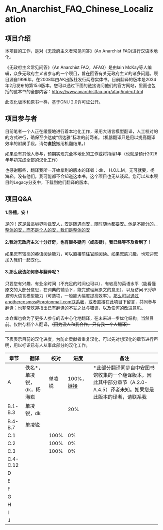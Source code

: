 # An_Anarchist_FAQ_Chinese_Localization

## 项目介绍

本项目的工作，是对《无政府主义者常见问答》(An Anarchist FAQ)进行汉语本地化。

《无政府主义常见问答》（An Anarchist FAQ，AFAQ）是由Iain McKay等人编辑，众多无政府主义者参与的一个项目，旨在回答有关无政府主义的诸多问题。项目源自1996年，在2008年由AK出版社发行两卷实体书。目前翻译的版本是2024年2月发布的第15.6版本。您可以通过下面的链接访问他们的官方网站，里面也包括的这本书的全部内容：https://www.anarchistfaq.org/afaq/index.html

此汉化版本和原书一样，基于GNU 2.0许可证公开。

## 项目参与者

目前笔者一个人正在缓慢地进行着本地化工作，采用大语言模型翻译，人工校对的的方式进行，确保至少达成“信达雅”标准的前两者。（机器翻译只是用以提高翻译效率的附属手段，请勿**直接**搬用机翻结果。）

如果没有其他人参与，预期实现完全本地化的工作或将持续1年（也就是预计2026年年初完成全部的汉化工作）

也感谢那些，翻译我所一开始拿到的版本的译者：dk， H.O.L.M，无可就要，杨海崧。没有他们，我可能都不会知道这本书，这个项目也无从谈起。您可以从本项目的Legacy分支中，下载到他们翻译的版本。

## 项目Q&A

#### 1.卧槽，安！

是的！[这是最高境界叫做安人，安是随遇而安，随时随地都要安。他是不能分的，整体的安，而不是个人的安，我们是整体的安](https://www.bilibili.com/video/BV1fh411A7P5/)

#### 2.我对无政府主义十分好奇，也有很多疑问（或质疑），我已经等不及看到了！

如果您有较高的英语阅读能力，可以直接前往[官网](https://www.anarchistfaq.org/afaq/index.html)阅读。如果您感兴趣，也欢迎您加入我们一起汉化。

#### 3.那么我该如何参与翻译呢？

只要您有兴趣、有业余时间（不充足的时间也可以）、有较高的英语水平（能看懂原文的大部分意思，在词典的辅助下，能完整理解原文的意思），以及访问*不受审查的*大语言模型能力（可选项，一般能大幅度提高效率）。那么可以通过anothercosmos@protonmail.com联系我，或者直接在此项目下留言，共同参与翻译；也非常欢迎指出已有翻译的不妥之处与错误，以及任何的改进意见。

本仓库也会为了更多人参与的去中心化地翻译，在未来进一步优化结构。当然目前。仅供存档个人翻译，~~（因为没人和我合作，只有我一个人翻译）~~



-----

下表表示目前的汉化进度。为防止贡献者重复汉化，可以先对想汉化的章节进行声明，用以标识已有人从事此部分的汉化工作。

| 章节       | 翻译             | 校对   | 进度                                                                                                     | 备注                                                                |
| -------- | -------------- | ---- | ------------------------------------------------------------------------------------------------------ | ----------------------------------------------------------------- |
| A        | 佚名*，单凌锐，dk，杨海崧 | 单凌锐  | 100%，[链接](https://github.com/anotheruniverse/An_Anarchist_FAQ_Chinese_Localization/releases/tag/A.0.1) | *此部分翻译同步自中安图书馆收集的一个翻译版本，因此其中部分章节（A.2.0-A.4.5）译者未知。如果您是此版本的译者，请联系我 |
| B.1-B.3  | 单凌锐，dk         |      | 20%                                                                                                    |                                                                   |
| B.4-B.7  | 单凌锐            |      |                                                                                                        |                                                                   |
| C.1      |                | 100% | 0%                                                                                                     |                                                                   |
| C.2      |                | 100% | 0%                                                                                                     |                                                                   |
| C.3      |                | 100% | 0%                                                                                                     |                                                                   |
| C.4-C.12 |                |      |                                                                                                        |                                                                   |
| D        |                |      |                                                                                                        |                                                                   |
| E        |                |      |                                                                                                        |                                                                   |
| F        |                |      |                                                                                                        |                                                                   |
| G        |                |      |                                                                                                        |                                                                   |
| H        |                |      |                                                                                                        |                                                                   |
| I        |                |      |                                                                                                        |                                                                   |
| J        |                |      |                                                                                                        |                                                                   |
